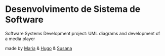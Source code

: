 # Desenvolvimento de Sistema de Software

Software Systems Development project: UML diagrams and development of a media player

made by [Maria](https://github.com/mariajbp) & [Hugo](https://github.com/hchexy) & [Susana](https://github.com/SusanaMarques)
